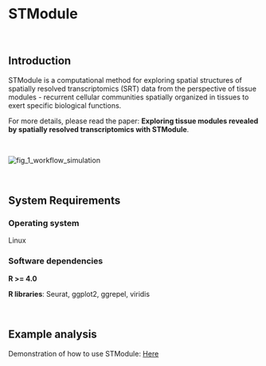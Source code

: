 # STModule

&nbsp;

## Introduction

STModule is a computational method for exploring spatial structures of spatially resolved transcriptomics (SRT) data from the perspective of tissue modules - recurrent cellular communities spatially organized in tissues to exert specific biological functions.

For more details, please read the paper: **Exploring tissue modules revealed by spatially resolved transcriptomics with STModule**.

&nbsp;

![fig_1_workflow_simulation](https://github.com/rwang-z/STModule/assets/57746198/29321f3d-f486-4ee6-9027-02ae4690df94)

&nbsp;

## System Requirements

### Operating system

Linux

### Software dependencies

**R >= 4.0**

**R libraries**: Seurat, ggplot2, ggrepel, viridis

&nbsp;

## Example analysis

Demonstration of how to use STModule: <a href="https://github.com/rwang-z/STModule/blob/main/example_analysis.md" title="Example Analysis">Here</a>







